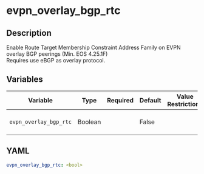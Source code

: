 # evpn_overlay_bgp_rtc

## Description

Enable Route Target Membership Constraint Address Family on EVPN overlay BGP peerings (Min. EOS 4.25.1F)<br>Requires use eBGP as overlay protocol.<br>

## Variables

| Variable | Type | Required | Default | Value Restrictions | Description |
| -------- | ---- | -------- | ------- | ------------------ | ----------- |
| <code>evpn_overlay_bgp_rtc</code>| Boolean |  | False |  | EVPN Overlay BGP RTC |

## YAML

```yaml
evpn_overlay_bgp_rtc: <bool>
```